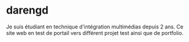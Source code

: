 # darengd
Je suis étudiant en technique d'intégration multimédias depuis 2 ans. Ce site web en test de portail vers différent projet test ainsi que de portfolio.
